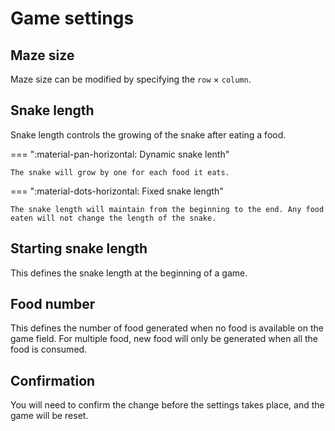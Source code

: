 # Game settings

## Maze size

Maze size can be modified by specifying the `row` &times; `column`.

## Snake length

Snake length controls the growing of the snake after eating a food.

=== ":material-pan-horizontal: Dynamic snake lenth"

    The snake will grow by one for each food it eats.

=== ":material-dots-horizontal: Fixed snake length"

    The snake length will maintain from the beginning to the end. Any food eaten will not change the length of the snake.

## Starting snake length

This defines the snake length at the beginning of a game.

## Food number

This defines the number of food generated when no food is available on the game field. For multiple food, new food will only be generated when all the food is consumed.

## Confirmation

You will need to confirm the change before the settings takes place, and the game will be reset.
